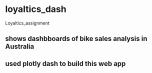 # loyaltics_dash
Loyaltics_assignment

## shows dashbboards of bike sales analysis in Australia

## used plotly dash to build this web app
